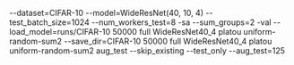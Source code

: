 --dataset=CIFAR-10 --model=WideResNet(40, 10, 4) --test_batch_size=1024 --num_workers_test=8 -sa --sum_groups=2 -val --load_model=runs/CIFAR-10 50000 full WideResNet40_4 platou uniform-random-sum2 --save_dir=CIFAR-10 50000 full WideResNet40_4 platou uniform-random-sum2 aug_test --skip_existing --test_only --aug_test=125